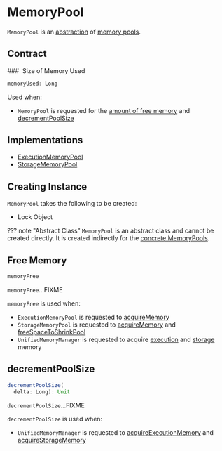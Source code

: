 # MemoryPool

`MemoryPool` is an [abstraction](#contract) of [memory pools](#implementations).

## Contract

### <span id="memoryUsed"> Size of Memory Used

```scala
memoryUsed: Long
```

Used when:

* `MemoryPool` is requested for the [amount of free memory](#memoryFree) and [decrementPoolSize](#decrementPoolSize)

## Implementations

* [ExecutionMemoryPool](ExecutionMemoryPool.md)
* [StorageMemoryPool](StorageMemoryPool.md)

## Creating Instance

`MemoryPool` takes the following to be created:

* <span id="lock"> Lock Object

??? note "Abstract Class"
    `MemoryPool` is an abstract class and cannot be created directly. It is created indirectly for the [concrete MemoryPools](#implementations).

## <span id="memoryFree"> Free Memory

```scala
memoryFree
```

`memoryFree`...FIXME

`memoryFree` is used when:

* `ExecutionMemoryPool` is requested to [acquireMemory](ExecutionMemoryPool.md#acquireMemory)
* `StorageMemoryPool` is requested to [acquireMemory](StorageMemoryPool.md#acquireMemory) and [freeSpaceToShrinkPool](StorageMemoryPool.md#freeSpaceToShrinkPool)
* `UnifiedMemoryManager` is requested to acquire [execution](UnifiedMemoryManager.md#acquireExecutionMemory) and [storage](UnifiedMemoryManager.md#acquireStorageMemory) memory

## <span id="decrementPoolSize"> decrementPoolSize

```scala
decrementPoolSize(
  delta: Long): Unit
```

`decrementPoolSize`...FIXME

`decrementPoolSize` is used when:

* `UnifiedMemoryManager` is requested to [acquireExecutionMemory](UnifiedMemoryManager.md#acquireExecutionMemory) and [acquireStorageMemory](UnifiedMemoryManager.md#acquireStorageMemory)
